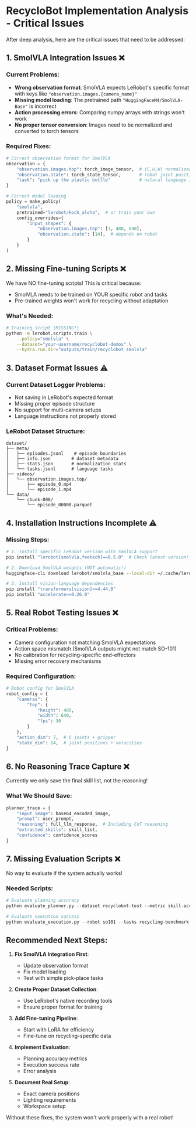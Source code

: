 # RecycloBot Implementation Analysis - Critical Issues

After deep analysis, here are the critical issues that need to be addressed:

## 1. SmolVLA Integration Issues ❌

### Current Problems:
- **Wrong observation format**: SmolVLA expects LeRobot's specific format with keys like `"observation.images.{camera_name}"`
- **Missing model loading**: The pretrained path `"HuggingFaceM4/SmolVLA-Base"` is incorrect
- **Action processing errors**: Comparing numpy arrays with strings won't work
- **No proper tensor conversion**: Images need to be normalized and converted to torch tensors

### Required Fixes:
```python
# Correct observation format for SmolVLA
observation = {
    "observation.images.top": torch_image_tensor,  # (C,H,W) normalized [0,1]
    "observation.state": torch_state_tensor,       # robot joint positions
    "task": "pick up the plastic bottle"           # natural language instruction
}

# Correct model loading
policy = make_policy(
    "smolvla",
    pretrained="lerobot/koch_aloha",  # or train your own
    config_overrides={
        "input_shapes": {
            "observation.images.top": [3, 480, 640],
            "observation.state": [14],  # depends on robot
        }
    }
)
```

## 2. Missing Fine-tuning Scripts ❌

We have NO fine-tuning scripts! This is critical because:
- SmolVLA needs to be trained on YOUR specific robot and tasks
- Pre-trained weights won't work for recycling without adaptation

### What's Needed:
```bash
# Training script (MISSING!)
python -m lerobot.scripts.train \
    --policy="smolvla" \
    --dataset="your-username/recyclobot-demos" \
    --hydra.run.dir="outputs/train/recyclobot_smolvla"
```

## 3. Dataset Format Issues ⚠️

### Current Dataset Logger Problems:
- Not saving in LeRobot's expected format
- Missing proper episode structure
- No support for multi-camera setups
- Language instructions not properly stored

### LeRobot Dataset Structure:
```
dataset/
├── meta/
│   ├── episodes.jsonl    # episode boundaries
│   ├── info.json        # dataset metadata
│   ├── stats.json       # normalization stats
│   └── tasks.jsonl      # language tasks
├── videos/
│   └── observation.images.top/
│       ├── episode_0.mp4
│       └── episode_1.mp4
└── data/
    └── chunk-000/
        └── episode_00000.parquet
```

## 4. Installation Instructions Incomplete ⚠️

### Missing Steps:
```bash
# 1. Install specific LeRobot version with SmolVLA support
pip install "lerobot[smolvla,feetech]==0.5.0"  # Check latest version!

# 2. Download SmolVLA weights (NOT automatic!)
huggingface-cli download lerobot/smolvla_base --local-dir ~/.cache/lerobot

# 3. Install vision-language dependencies
pip install "transformers[vision]>=4.44.0"
pip install "accelerate>=0.26.0"
```

## 5. Real Robot Testing Issues ❌

### Critical Problems:
- Camera configuration not matching SmolVLA expectations
- Action space mismatch (SmolVLA outputs might not match SO-101)
- No calibration for recycling-specific end-effectors
- Missing error recovery mechanisms

### Required Configuration:
```python
# Robot config for SmolVLA
robot_config = {
    "cameras": {
        "top": {
            "height": 480,
            "width": 640,
            "fps": 30
        }
    },
    "action_dim": 7,  # 6 joints + gripper
    "state_dim": 14,  # joint positions + velocities
}
```

## 6. No Reasoning Trace Capture ❌

Currently we only save the final skill list, not the reasoning!

### What We Should Save:
```python
planner_trace = {
    "input_image": base64_encoded_image,
    "prompt": user_prompt,
    "reasoning": full_llm_response,  # Including CoT reasoning
    "extracted_skills": skill_list,
    "confidence": confidence_scores
}
```

## 7. Missing Evaluation Scripts ❌

No way to evaluate if the system actually works!

### Needed Scripts:
```python
# Evaluate planning accuracy
python evaluate_planner.py --dataset recyclobot-test --metric skill-accuracy

# Evaluate execution success
python evaluate_execution.py --robot so101 --tasks recycling-benchmark
```

## Recommended Next Steps:

1. **Fix SmolVLA Integration First**:
   - Update observation format
   - Fix model loading
   - Test with simple pick-place tasks

2. **Create Proper Dataset Collection**:
   - Use LeRobot's native recording tools
   - Ensure proper format for training

3. **Add Fine-tuning Pipeline**:
   - Start with LoRA for efficiency
   - Fine-tune on recycling-specific data

4. **Implement Evaluation**:
   - Planning accuracy metrics
   - Execution success rate
   - Error analysis

5. **Document Real Setup**:
   - Exact camera positions
   - Lighting requirements
   - Workspace setup

Without these fixes, the system won't work properly with a real robot!